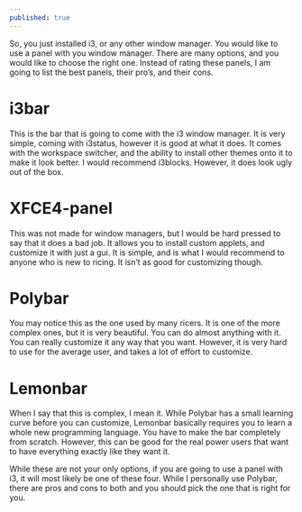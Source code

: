 ```yaml
---
published: true
---
```


So, you just installed i3, or any other window manager. You would like to use a panel with you window manager. There are many options, and you would like to choose the right one. Instead of rating these panels, I am going to list the best panels, their pro’s, and their cons. 

# i3bar

This is the bar that is going to come with the i3 window manager. It is very simple, coming with i3status, however it is good at what it does. It comes with the workspace switcher, and the ability to install other themes onto it to make it look better. I would recommend i3blocks. However, it does look ugly out of the box. 

# XFCE4-panel

This was not made for window managers, but I would be hard pressed to say that it does a bad job. It allows you to install custom applets, and customize it with just a gui. It is simple, and is what I would recommend to anyone who is new to ricing. It isn’t as good for customizing though. 

# Polybar

You may notice this as the one used by many ricers. It is one of the more complex ones, but it is very beautiful. You can do almost anything with it. You can really customize it any way that you want. However, it is very hard to use for the average user, and takes a lot of effort to customize. 

# Lemonbar

When I say that this is complex, I mean it. While Polybar has a small learning curve before you can customize, Lemonbar basically requires you to learn a whole new programming language. You have to make the bar completely from scratch. However, this can be good for the real power users that want to have everything exactly like they want it. 

While these are not your only options, if you are going to use a panel with i3, it will most likely be one of these four. While I personally use Polybar, there are pros and cons to both and you should pick the one that is right for you.
